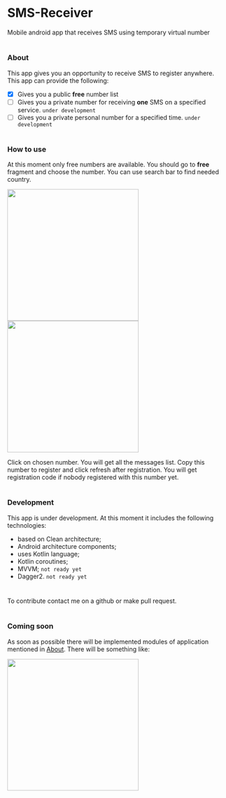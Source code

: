 # SMS-Receiver
Mobile android app that receives SMS using temporary virtual number
# 
### About
This app gives you an opportunity to receive SMS to register anywhere. This app can provide the following:
  - [x] Gives you a public __free__ number list
  - [ ] Gives you a private number for receiving __one__ SMS on a specified service. `under development`
  - [ ] Gives you a private personal number for a specified time. `under development`
#
### How to use
At this moment only free numbers are available. You should go to __free__ fragment and choose the number. You can use search bar to find needed country.

<p>
  <img src="https://imagizer.imageshack.com/img924/7569/n4Nj3A.png" width=300px></img>
   <img src="https://imagizer.imageshack.com/img922/1281/l7g7nv.png" width=300px></img>
</p>

Click on chosen number. You will get all the messages list. Copy this number to register and click refresh after registration.
You will get registration code if nobody registered with this number yet.
# 
### Development
This app is under development. At this moment it includes the following technologies:
  - based on Clean architecture;
  - Android architecture components;
  - uses Kotlin language;
  - Kotlin coroutines;
  - MVVM; `not ready yet`
  - Dagger2. `not ready yet`
# 
To contribute contact me on a github or make pull request.
# 
### Coming soon
As soon as possible there will be implemented modules of application mentioned in [About](https://github.com/aifsbei/SMS-Receiver#about). 
There will be something like:
<p>
  <img src="https://imagizer.imageshack.com/img924/9092/rystdA.png" width=300px></img>
</p>
